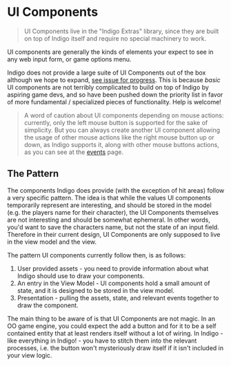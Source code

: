# UI Components

> UI Components live in the "Indigo Extras" library, since they are built on top of Indigo itself and require no special machinery to work.

UI components are generally the kinds of elements your expect to see in any web input form, or game options menu.

Indigo does not provide a large suite of UI Components out of the box although we hope to expand, [see issue for progress](https://github.com/PurpleKingdomGames/indigo/issues/41). This is because _basic_ UI components are not terribly complicated to build on top of Indigo by aspiring game devs, and so have been pushed down the priority list in favor of more fundamental / specialized pieces of functionality. Help is welcome!

> A word of caution about UI components depending on mouse actions: currently, only the left mouse button is supported for the sake of simplicity. But you can always create another UI component allowing the usage of other mouse actions like the right mouse button up or down, as Indigo supports it, along with other mouse buttons actions, as you can see at the [events](/03-gameloop/events.md) page.

## The Pattern

The components Indigo does provide (with the exception of hit areas) follow a very specific pattern. The idea is that while the values UI components temporarily represent are interesting, and should be stored in the model (e.g. the players name for their character), the UI Components themselves are not interesting and should be somewhat ephemeral. In other words, you'd want to save the characters name, but not the state of an input field. Therefore in their current design, UI Components are only supposed to live in the view model and the view.

The pattern UI components currently follow then, is as follows:

1. User provided assets - you need to provide information about what Indigo should use to draw your components.
2. An entry in the View Model - UI components hold a small amount of state, and it is designed to be stored in the view model.
3. Presentation - pulling the assets, state, and relevant events together to draw the component.

The main thing to be aware of is that UI Components are not magic. In an OO game engine, you could expect the add a button and for it to be a self contained entity that at least renders itself without a lot of wiring. In Indigo - like everything in Indigo! - you have to stitch them into the relevant processes, i.e. the button won't mysteriously draw itself if it isn't included in your view logic.
